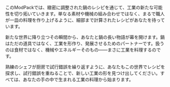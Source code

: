 このModPackでは、緻密に調整された鍋のレシピを通じて、工業の新たな可能性を切り拓いていきます。単なる素材や機械の組み合わせではなく、まるで職人が一皿の料理を作り上げるように、細部まで計算されたレシピがあなたを待っています。  

新たな世界に降り立つその瞬間から、あなたと鍋の長い物語が幕を開けます。鍋はただの道具ではなく、工業を形作り、発展させるためのパートナーです。扱うのは食材ではなく、機械やエネルギーそのもの――まさに工業を料理するのです。  

熟練のシェフが厨房で試行錯誤を繰り返すように、あなたもこの世界でレシピを探求し、試行錯誤を重ねることで、新しい工業の形を見つけ出してください。すべては、あなたの手の中で生まれる工業の料理から始まります。  
